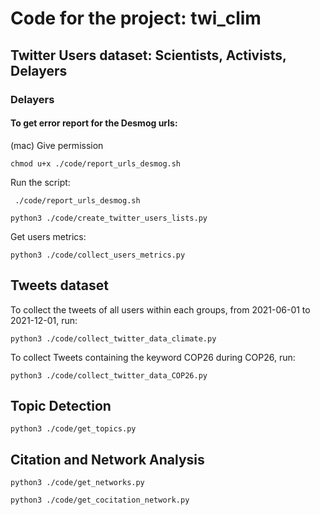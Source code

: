 
# Code for the project: twi_clim

## Twitter Users dataset: Scientists, Activists, Delayers

### Delayers

#### To get error report for the Desmog urls:

(mac) Give permission

```
chmod u+x ./code/report_urls_desmog.sh
```

Run the script:

```
 ./code/report_urls_desmog.sh
```

```
python3 ./code/create_twitter_users_lists.py
```

Get users metrics:

```
python3 ./code/collect_users_metrics.py
```


## Tweets dataset 

To collect the tweets of all users within each groups, from 2021-06-01 to 2021-12-01, run: 

```
python3 ./code/collect_twitter_data_climate.py
```

To collect Tweets containing the keyword COP26 during COP26, run:

 ```
python3 ./code/collect_twitter_data_COP26.py
```

## Topic Detection

 ```
python3 ./code/get_topics.py
```

## Citation and Network Analysis


```
python3 ./code/get_networks.py
```

```
python3 ./code/get_cocitation_network.py
```




